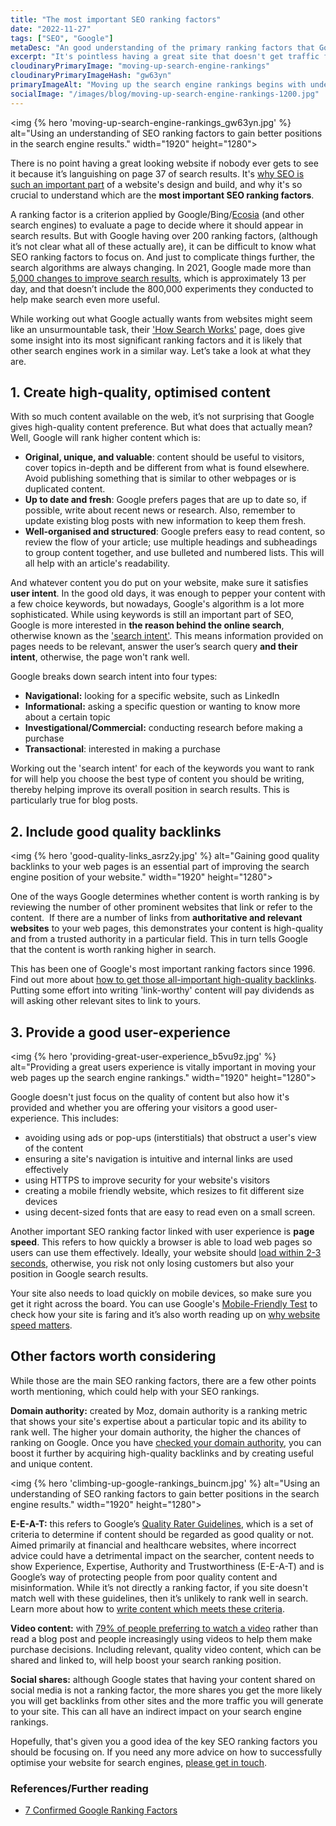 ```yaml
---
title: "The most important SEO ranking factors"
date: "2022-11-27"
tags: ["SEO", "Google"]
metaDesc: "An good understanding of the primary ranking factors that Google uses to position pages in its search results will help you to be able to rank your own pages higher."
excerpt: "It's pointless having a great site that doesn't get traffic from search engines because it's not been optimised for SEO. In this article I'll discuss the 3 main ranking factors - high quality content, relevant backlinks and a great user experience. All of these need your ongoing attention and I will go into more detail on each one in the article. If you focus your website efforts on these 3 factors, I'm confident that your web pages will start to rank higher in the search engines and that your site will get more visits as a result."
cloudinaryPrimaryImage: "moving-up-search-engine-rankings"
cloudinaryPrimaryImageHash: "gw63yn"
primaryImageAlt: "Moving up the search engine rankings begins with understanding the main SEO ranking factors."
socialImage: "/images/blog/moving-up-search-engine-rankings-1200.jpg"
---
```


<img {% hero 'moving-up-search-engine-rankings_gw63yn.jpg' %}
alt="Using an understanding of SEO ranking factors to gain better positions in the search engine results."
width="1920" height="1280">

There is no point having a great looking website if nobody ever gets to see it because it’s languishing on page 37 of search results. It's [why SEO is such an important part](https://www.attractmore.uk/services/search-engine-optimisation/) of a website's design and build, and why it's so crucial to understand which are the **most important SEO ranking factors**.

A ranking factor is a criterion applied by Google/Bing/[Ecosia](https://www.attractmore.uk/blog/ecosia-a-search-engine-that-plants-trees/) (and other search engines) to evaluate a page to decide where it should appear in search results. But with Google having over 200 ranking factors, (although it’s not clear what all of these actually are), it can be difficult to know what SEO ranking factors to focus on. And just to complicate things further, the search algorithms are always changing. In 2021, Google made more than [5,000 changes to improve search results](https://blog.google/products/search/danny-25-years-of-search/), which is approximately 13 per day, and that doesn’t include the 800,000 experiments they conducted to help make search even more useful.

While working out what Google actually wants from websites might seem like an unsurmountable task, their ['How Search Works'](https://www.google.com/search/howsearchworks/how-search-works/ranking-results/#relevance) page, does give some insight into its most significant ranking factors and it is likely that other search engines work in a similar way. Let’s take a look at what they are.

## 1. **Create high-quality, optimised content**

With so much content available on the web, it’s not surprising that Google gives high-quality content preference. But what does that actually mean? Well, Google will rank higher content which is:

- **Original, unique, and valuable**: content should be useful to visitors, cover topics in-depth and be different from what is found elsewhere. Avoid publishing something that is similar to other webpages or is duplicated content.
- **Up to date and fresh**: Google prefers pages that are up to date so, if possible, write about recent news or research. Also, remember to update existing blog posts with new information to keep them fresh.
- **Well-organised and structured**: Google prefers easy to read content, so review the flow of your article; use multiple headings and subheadings to group content together, and use bulleted and numbered lists. This will all help with an article's readability.

And whatever content you do put on your website, make sure it satisfies **user intent**. In the good old days, it was enough to pepper your content with a few choice keywords, but nowadays, Google's algorithm is a lot more sophisticated. While using keywords is still an important part of SEO, Google is more interested in **the reason behind the online search**, otherwise known as the ['search intent'](https://www.attractmore.uk/blog/a-quick-guide-to-search-intent-and-what-it-means-for-your-website/). This means information provided on pages needs to be relevant, answer the user’s search query **and their intent**, otherwise, the page won't rank well.

Google breaks down search intent into four types:

- **Navigational:** looking for a specific website, such as LinkedIn
- **Informational:** asking a specific question or wanting to know more about a certain topic
- **Investigational/Commercial:** conducting research before making a purchase
- **Transactional**: interested in making a purchase

Working out the 'search intent' for each of the keywords you want to rank for will help you choose the best type of content you should be writing, thereby helping improve its overall position in search results. This is particularly true for blog posts.

## 2. **Include good quality backlinks**

<img {% hero 'good-quality-links_asrz2y.jpg' %}
alt="Gaining good quality backlinks to your web pages is an essential part of improving the search engine position of your website."
width="1920" height="1280">

One of the ways Google determines whether content is worth ranking is by reviewing the number of other prominent websites that link or refer to the content.  If there are a number of links from **authoritative and relevant websites** to your web pages, this demonstrates your content is high-quality and from a trusted authority in a particular field. This in turn tells Google that the content is worth ranking higher in search.

This has been one of Google's most important ranking factors since 1996. Find out more about [how to get those all-important high-quality backlinks](https://www.attractmore.uk/blog/everything-you-need-to-know-about-external-links-and-seo/). Putting some effort into writing 'link-worthy' content will pay dividends as will asking other relevant sites to link to yours.

## 3. **Provide a good user-experience**

<img {% hero 'providing-great-user-experience_b5vu9z.jpg' %}
alt="Providing a great users experience is vitally important in moving your web pages up the search engine rankings."
width="1920" height="1280">

Google doesn't just focus on the quality of content but also how it's provided and whether you are offering your visitors a good user-experience. This includes:

- avoiding using ads or pop-ups (interstitials) that obstruct a user's view of the content
- ensuring a site's navigation is intuitive and internal links are used effectively
- using HTTPS to improve security for your website's visitors
- creating a mobile friendly website, which resizes to fit different size devices
- using decent-sized fonts that are easy to read even on a small screen.

Another important SEO ranking factor linked with user experience is **page speed**. This refers to how quickly a browser is able to load web pages so users can use them effectively. Ideally, your website should [load within 2-3 seconds](https://www.attractmore.uk/blog/speedy-does-it.-why-website-speed-matters/), otherwise, you risk not only losing customers but also your position in Google search results.

Your site also needs to load quickly on mobile devices, so make sure you get it right across the board. You can use Google's [Mobile-Friendly Test](https://search.google.com/test/mobile-friendly) to check how your site is faring and it’s also worth reading up on [why website speed matters](https://www.attractmore.uk/blog/speedy-does-it.-why-website-speed-matters/).

## **Other factors worth considering**

While those are the main SEO ranking factors, there are a few other points worth mentioning, which could help with your SEO rankings.

**Domain authority:** created by Moz, domain authority is a ranking metric that shows your site's expertise about a particular topic and its ability to rank well. The higher your domain authority, the higher the chances of ranking on Google. Once you have [checked your domain authority](https://moz.com/domain-analysis), you can boost it further by acquiring high-quality backlinks and by creating useful and unique content.

<img {% hero 'climbing-up-google-rankings_buincm.jpg' %}
alt="Using an understanding of SEO ranking factors to gain better positions in the search engine results."
width="1920" height="1280">

**E-E-A-T:** this refers to Google’s [Quality Rater Guidelines](https://static.googleusercontent.com/media/guidelines.raterhub.com/en/searchqualityevaluatorguidelines.pdf), which is a set of criteria to determine if content should be regarded as good quality or not. Aimed primarily at financial and healthcare websites, where incorrect advice could have a detrimental impact on the searcher, content needs to show Experience, Expertise, Authority and Trustworthiness (E-E-A-T) and is Google’s way of protecting people from poor quality content and misinformation. While it’s not directly a ranking factor, if you site doesn't match well with these guidelines, then it’s unlikely to rank well in search. Learn more about how to [write content which meets these criteria](https://www.attractmore.uk/blog/how-to-write-better-content-for-your-website/).

**Video content:** with [79% of people preferring to watch a video](https://www.wyzowl.com/video-marketing-statistics/) rather than read a blog post and people increasingly using videos to help them make purchase decisions. Including relevant, quality video content, which can be shared and linked to, will help boost your search ranking position.

**Social shares:** although Google states that having your content shared on social media is not a ranking factor, the more shares you get the more likely you will get backlinks from other sites and the more traffic you will generate to your site. This can all have an indirect impact on your search engine rankings.

Hopefully, that's given you a good idea of the key SEO ranking factors you should be focusing on. If you need any more advice on how to successfully optimise your website for search engines, [please get in touch](https://www.attractmore.uk/contact/).

### References/Further reading

- [7 Confirmed Google Ranking Factors](https://ahrefs.com/blog/google-ranking-factors/)
